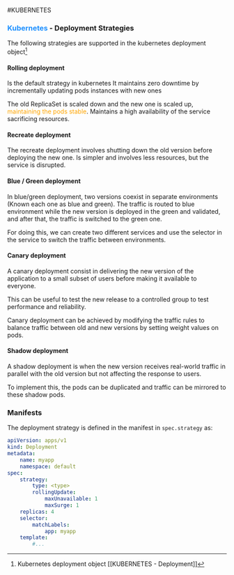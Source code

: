 #KUBERNETES 

### <span style="color:DodgerBlue;">Kubernetes</span> - Deployment Strategies

The following strategies are supported in the kubernetes deployment object[^1]

#### Rolling deployment

Is the default strategy in kubernetes
It maintains zero downtime by incrementally updating pods instances with new ones 

The old ReplicaSet is scaled down and the new one is scaled up, <span style="color:orange;">maintaining the pods stable</span>. 
Maintains a high availability of the service sacrificing resources. 

#### Recreate deployment

The recreate deployment involves shutting down the old version before deploying the new one. 
Is simpler and involves less resources, but the service is disrupted. 

#### Blue / Green deployment

In blue/green deployment, two versions coexist in separate environments (Known each one as blue and green). 
The traffic is routed to blue environment while the new version is deployed in the green and validated, and after that, the traffic is switched to the green one. 

For doing this, we can create two different services and use the selector in the service to switch the traffic between environments. 


#### Canary deployment

A canary deployment consist in delivering the new version of the application to a small subset of users before making it available to everyone. 

This can be useful to test the new release to a controlled group to test performance and reliability. 

Canary deployment can be achieved by modifying the traffic rules to balance traffic between old and new versions by setting weight values on pods. 

#### Shadow deployment

A shadow deployment is when the new version receives real-world traffic in parallel with the old version but not affecting the response to users. 

To implement this, the pods can be duplicated and traffic can be mirrored to these shadow pods. 

### Manifests

The deployment strategy is defined in the manifest in `spec.strategy` as: 

```yaml
apiVersion: apps/v1
kind: Deployment
metadata: 
	name: myapp
	namespace: default
spec: 
	strategy: 
		type: <type>
		rollingUpdate: 
			maxUnavailable: 1
			maxSurge: 1
	replicas: 4
	selector: 
		matchLabels: 
			app: myapp
	template: 
		#... 
```

[^1]: Kubernetes deployment object [[KUBERNETES - Deployment]]